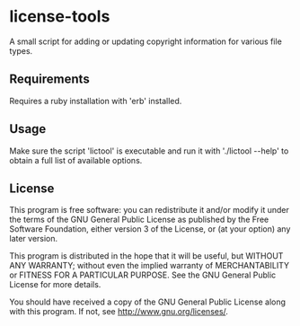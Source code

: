 license-tools
==============

A small script for adding or updating copyright information
for various file types.

Requirements
--------

Requires a ruby installation with 'erb' installed.

Usage
--------

Make sure the script 'lictool' is executable and run it
with './lictool --help' to obtain a full list of available options.


License
-------

This program is free software: you can redistribute it and/or modify
it under the terms of the GNU General Public License as published by
the Free Software Foundation, either version 3 of the License, or
(at your option) any later version.

This program is distributed in the hope that it will be useful,
but WITHOUT ANY WARRANTY; without even the implied warranty of
MERCHANTABILITY or FITNESS FOR A PARTICULAR PURPOSE.  See the
GNU General Public License for more details.

You should have received a copy of the GNU General Public License
along with this program.  If not, see <http://www.gnu.org/licenses/>.
